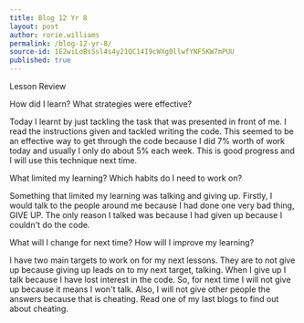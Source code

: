 ```yaml
---
title: Blog 12 Yr 8
layout: post
author: rorie.williams
permalink: /blog-12-yr-8/
source-id: 1E2wiLoBsSsl4s4y21QC14I9cWXg0llwfYNF5KW7mPUU
published: true
---
```


Lesson Review

How did I learn? What strategies were effective?  

Today I learnt by just tackling the task that was presented in front of me. I read the instructions given and tackled writing the code. This seemed to be an effective way to get through the code because I did 7% worth of work today and usually I only do about 5% each week. This is good progress and I will use this technique next time.

What limited my learning? Which habits do I need to work on?

Something that limited my learning was talking and giving up. Firstly, I would talk to the people around me because I had done one very bad thing, GIVE UP. The only reason I talked was because I had given up because I couldn't do the code.

What will I change for next time? How will I improve my learning?

I have two main targets to work on for my next lessons. They are to not give up because giving up leads on to my next target, talking. When I give up I talk because I have lost interest in the code. So, for next time I will not give up because it means I won't talk. Also, I will not give other people the answers because that is cheating. Read one of my last blogs to find out about cheating.

